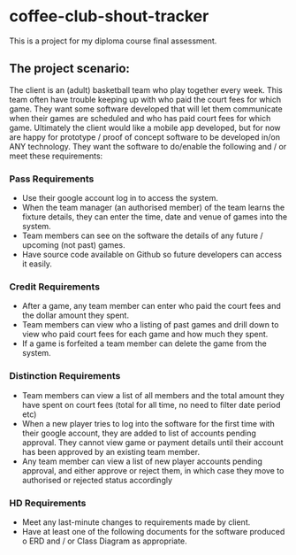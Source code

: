 # coffee-club-shout-tracker

This is a project for my diploma course final assessment.

## The project scenario:

The client is an (adult) basketball team who play together every week.
This team often have trouble keeping up with who paid the court fees for which game.
They want some software developed that will let them communicate when their games are
scheduled and who has paid court fees for which game.
Ultimately the client would like a mobile app developed, but for now are happy for prototype / proof
of concept software to be developed in/on ANY technology.
They want the software to do/enable the following and / or meet these requirements:

### Pass Requirements

- Use their google account log in to access the system.
- When the team manager (an authorised member) of the team learns the fixture details, they
  can enter the time, date and venue of games into the system.
- Team members can see on the software the details of any future / upcoming (not past)
  games.
- Have source code available on Github so future developers can access it easily.

### Credit Requirements

- After a game, any team member can enter who paid the court fees and the dollar amount
  they spent.
- Team members can view who a listing of past games and drill down to view who paid court
  fees for each game and how much they spent.
- If a game is forfeited a team member can delete the game from the system.

### Distinction Requirements

- Team members can view a list of all members and the total amount they have spent on
  court fees (total for all time, no need to filter date period etc)
- When a new player tries to log into the software for the first time with their google account,
  they are added to list of accounts pending approval. They cannot view game or payment
  details until their account has been approved by an existing team member.
- Any team member can view a list of new player accounts pending approval, and either
  approve or reject them, in which case they move to authorised or rejected status
  accordingly

### HD Requirements

- Meet any last-minute changes to requirements made by client.
- Have at least one of the following documents for the software produced
  o ERD and / or Class Diagram as appropriate.
